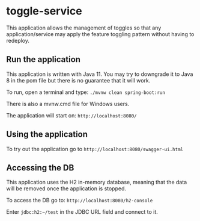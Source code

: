 # toggle-service
This application allows the management of toggles so that any application/service may apply the feature toggling pattern without having to redeploy.

## Run the application
This application is written with Java 11. You may try to downgrade it to Java 8 in the pom file but there is no guarantee that it will work.

To run, open a terminal and type:
`./mvnw clean spring-boot:run`

There is also a mvnw.cmd file for Windows users.

The application will start on: `http://localhost:8080/`

## Using the application
To try out the application go to `http://localhost:8080/swagger-ui.html`

## Accessing the DB
This application uses the H2 in-memory database, meaning that the data will be removed once the application is stopped.

To access the DB go to: `http://localhost:8080/h2-console`

Enter `jdbc:h2:~/test` in the JDBC URL field and connect to it.
